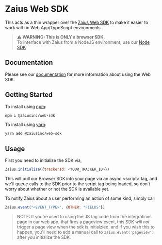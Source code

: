 # Zaius Web SDK

This acts as a thin wrapper over the [Zaius Web SDK](https://docs.developers.zaius.com/web-sdk/) to make it easier to work with in Web App/TypeScript environments.

> <b>⚠️ WARNING: This is ONLY a browser SDK.</b><br />
> To interface with Zaius from a NodeJS environment, use our [Node SDK](https://github.com/ZaiusInc/node-sdk)

## Documentation

Please see our [documentation](https://docs.developers.zaius.com/web-sdk/) for more information about using the Web SDK.

## Getting Started

To install using [npm](https://npmjs.org):

```bash
npm i @zaiusinc/web-sdk
```

To install using [yarn](https://yarnpkg):

```bash
yarn add @zaiusinc/web-sdk
```

## Usage

First you need to initialize the SDK via,

```javascript
Zaius.initialize({trackerId: <YOUR_TRACKER_ID>})
```

This will pull our Browser SDK into your page via an async \<script\> tag, and we'll queue calls to the SDK prior to the script tag being loaded, so don't worry about whether or not the SDK is available yet.

To notify Zaius about a user performing an action of some kind, simply call

```javascript
Zaius.event("<EVENT_TYPE>", {OTHER: "FIELDS"})
```

> NOTE: If you're used to using the JS tag code from the integrations page in our web app, that fires a pageview event, this SDK _*will not*_ trigger a page view when the sdk is initialzied, and if you wish this to happen, you'll need to add a manual call to `Zaius.event('pageview')` after you initialize the SDK.
